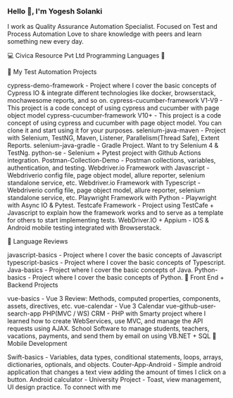 ### Hello 👋, I'm Yogesh Solanki
I work as Quality Assurance Automation Specialist.
Focused on Test and Process Automation
Love to share knowledge with peers and learn something new every day.


💻 Civica Resource Pvt Ltd
Programming Languages 🚀

					
🤖 My Test Automation Projects

cypress-demo-framework - Project where I cover the basic concepts of Cypress IO & integrate different technologies like docker, browserstack, mochawesome reports, and so on.
cypress-cucumber-framework V1-V9 - This project is a code concept of using cypress and cucumber with page object model
cypress-cucumber-framework V10+ - This project is a code concept of using cypress and cucumber with page object model. You can clone it and start using it for your purposes.
selenium-java-maven - Project with Selenium, TestNG, Maven, Listener, Parallelism(Thread Safe), Extent Reports.
selenium-java-gradle - Gradle Project. Want to try Selenium 4 & TestNg.
python-se - Selenium + Pytest project with Github Actions integration.
Postman-Collection-Demo - Postman collections, variables, authentication, and testing.
Webdriver.io Framework with Javascript - Webdriverio config file, page object model, allure reporter, selenium standalone service, etc.
Webdriver.io Framework with Typescript - Webdriverio config file, page object model, allure reporter, selenium standalone service, etc.
Playwright Framework with Python - Playwright with Async IO & Pytest.
Testcafe Framework - Project using TestCafe + Javascript to explain how the framework works and to serve as a template for others to start implementing tests.
WebDriver.IO + Appium - IOS & Android mobile testing integrated with Browserstack.

📝 Language Reviews

javascript-basics - Project where I cover the basic concepts of Javascript
typescript-basics - Project where I cover the basic concepts of Typescript.
Java-basics - Project where I cover the basic concepts of Java.
Python-basics - Project where I cover the basic concepts of Python.
📝 Front End + Backend Projects

vue-basics - Vue 3 Review: Methods, computed properties, components, assets, directives, etc.
vue-calendar - Vue 3 Calendar
vue-github-user-search-app
PHP(MVC / WS) CRM - PHP with Smarty project where I learned how to create WebServices, use MVC, and manage the API requests using AJAX.
School Software to manage students, teachers, vacations, payments, and send them by email on using VB.NET + SQL
📝 Mobile Development

Swift-basics - Variables, data types, conditional statements, loops, arrays, dictionaries, optionals, and objects.
Couter-App-Android - Simple android application that changes a text view adding the amount of times I click on a button.
Android calculator - University Project - Toast, view management, UI design practice.
 To connect with me
 

<!--
**yogesh2511/yogesh2511** is a ✨ _special_ ✨ repository because its `README.md` (this file) appears on your GitHub profile.

Here are some ideas to get you started:

- 🔭 I’m currently working on ...
- 🌱 I’m currently learning ... Mobile Automation
- 👯 I’m looking to collaborate on ...
- 🤔 I’m looking for help with ...
- 💬 Ask me about ...
- 📫 How to reach me: ...
- 😄 Pronouns: ...
- ⚡ Fun fact: ...
-->
